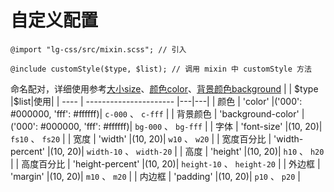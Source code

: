 # 自定义配置

```
@import "lg-css/src/mixin.scss"; // 引入

@include customStyle($type, $list); // 调用 mixin 中 customStyle 方法
```

命名配对，详细使用参考[大小size](/basics/size)、[颜色color](/basics/color)、[背景颜色background](/basics/background)
| | \$type |\$list|使用|
| ---- | ---------------------- |---|---|
| 颜色 | 'color' |('000': #000000, 'fff': #ffffff)| `c-000` 、 `c-fff` |
| 背景颜色 | 'background-color' |('000': #000000, 'fff': #ffffff)| `bg-000` 、 `bg-fff` |
| 字体 | 'font-size' |(10, 20)| `fs10` 、 `fs20` |
| 宽度 | 'width' |(10, 20)| `w10` 、 `w20` |
| 宽度百分比 | 'width-percent' |(10, 20)| `width-10` 、 `width-20` |
| 高度 | 'height' |(10, 20)| `h10` 、 `h20` |
| 高度百分比 | 'height-percent' |(10, 20)| `height-10` 、 `height-20` |
| 外边框 | 'margin' |(10, 20)| `m10` 、 `m20` |
| 内边框 | 'padding' |(10, 20)| `p10` 、 `p20` |
